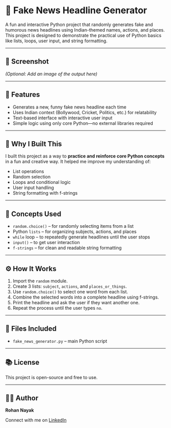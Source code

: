 # 📰 Fake News Headline Generator

A fun and interactive Python project that randomly generates fake and humorous news headlines using Indian-themed names, actions, and places. This project is designed to demonstrate the practical use of Python basics like lists, loops, user input, and string formatting.

---
## 📸 Screenshot

*(Optional: Add an image of the output here)*

---

## 📌 Features

- Generates a new, funny fake news headline each time
- Uses Indian context (Bollywood, Cricket, Politics, etc.) for relatability
- Text-based interface with interactive user input
- Simple logic using only core Python—no external libraries required

---

## 🎯 Why I Built This

I built this project as a way to **practice and reinforce core Python concepts** in a fun and creative way. It helped me improve my understanding of:
- List operations
- Random selection
- Loops and conditional logic
- User input handling
- String formatting with f-strings

---

## 🧠 Concepts Used

- `random.choice()` – for randomly selecting items from a list
- Python `lists` – for organizing subjects, actions, and places
- `while` loop – to repeatedly generate headlines until the user stops
- `input()` – to get user interaction
- `f-strings` – for clean and readable string formatting

---

## ⚙️ How It Works

1. Import the `random` module.
2. Create 3 lists: `subject`, `actions`, and `places_or_things`.
3. Use `random.choice()` to select one word from each list.
4. Combine the selected words into a complete headline using f-strings.
5. Print the headline and ask the user if they want another one.
6. Repeat the process until the user types `no`.

---

## 📂 Files Included

- `fake_news_generator.py` – main Python script

---

## 📚 License

This project is open-source and free to use.

---

## 🙋‍♂️ Author

**Rohan Nayak**

Connect with me on [LinkedIn](https://www.linkedin.com/)  

